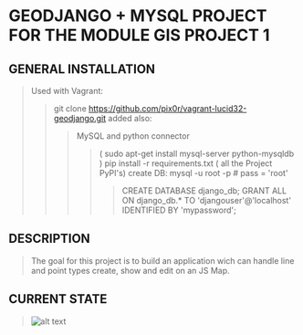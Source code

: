 # GEODJANGO + MYSQL PROJECT FOR THE MODULE GIS PROJECT 1 #

## GENERAL INSTALLATION
>Used with Vagrant:
>> git clone https://github.com/pix0r/vagrant-lucid32-geodjango.git
>> added also:
>>> MySQL and python connector			
>>>> ( sudo apt-get install mysql-server python-mysqldb )
>>>> pip install -r requirements.txt		( all the Project PyPI's)
>>> create DB:
>>>> mysql -u root -p 		# pass = 'root'
>>>>> CREATE DATABASE django_db;
>>>>> GRANT ALL ON django_db.* TO 'djangouser'@'localhost' IDENTIFIED BY 'mypassword';

## DESCRIPTION
> The goal for this project is to build an application wich can handle line and point types
> create, show and edit on an JS Map.

## CURRENT STATE
>![alt text](https://github.com/t-io/bund_project/current_state.png "LandingPage for the Project")

